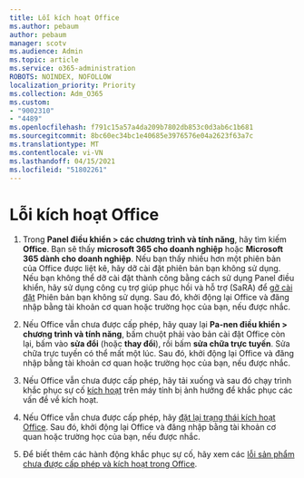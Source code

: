 ```yaml
---
title: Lỗi kích hoạt Office
ms.author: pebaum
author: pebaum
manager: scotv
ms.audience: Admin
ms.topic: article
ms.service: o365-administration
ROBOTS: NOINDEX, NOFOLLOW
localization_priority: Priority
ms.collection: Adm_O365
ms.custom:
- "9002310"
- "4489"
ms.openlocfilehash: f791c15a57a4da209b7802db853c0d3ab6c1b681
ms.sourcegitcommit: 8bc60ec34bc1e40685e3976576e04a2623f63a7c
ms.translationtype: MT
ms.contentlocale: vi-VN
ms.lasthandoff: 04/15/2021
ms.locfileid: "51802261"
---
```

# <a name="office-activation-errors"></a>Lỗi kích hoạt Office

1. Trong **Panel điều khiển > các chương trình và tính năng**, hãy tìm kiếm **Office**. Bạn sẽ thấy **microsoft 365 cho doanh nghiệp** hoặc **Microsoft 365 dành cho doanh nghiệp**. Nếu bạn thấy nhiều hơn một phiên bản của Office được liệt kê, hãy dỡ cài đặt phiên bản bạn không sử dụng. Nếu bạn không thể dỡ cài đặt thành công bằng cách sử dụng Panel điều khiển, hãy sử dụng công cụ trợ giúp phục hồi và hỗ trợ (SaRA) để [gỡ cài đặt](https://aka.ms/SARA-OfficeUninstall-Alchemy) Phiên bản bạn không sử dụng. Sau đó, khởi động lại Office và đăng nhập bằng tài khoản cơ quan hoặc trường học của bạn, nếu được nhắc. 

2. Nếu Office vẫn chưa được cấp phép, hãy quay lại **Pa-nen điều khiển > chương trình và tính năng**, bấm chuột phải vào bản cài đặt Office còn lại, bấm vào **sửa đổi** (hoặc **thay đổi**), rồi bấm **sửa chữa trực tuyến**. Sửa chữa trực tuyến có thể mất một lúc. Sau đó, khởi động lại Office và đăng nhập bằng tài khoản cơ quan hoặc trường học của bạn, nếu được nhắc. 

3. Nếu Office vẫn chưa được cấp phép, hãy tải xuống và sau đó chạy trình khắc phục sự cố [kích hoạt](https://aka.ms/SARA-OfficeActivation-Alchemy) trên máy tính bị ảnh hưởng để khắc phục các vấn đề về kích hoạt. 

4. Nếu Office vẫn chưa được cấp phép, hãy [đặt lại trạng thái kích hoạt Office](https://docs.microsoft.com/office365/troubleshoot/activation/reset-office-365-proplus-activation-state). Sau đó, khởi động lại Office và đăng nhập bằng tài khoản cơ quan hoặc trường học của bạn, nếu được nhắc.  

5. Để biết thêm các hành động khắc phục sự cố, hãy xem các [lỗi sản phẩm chưa được cấp phép và kích hoạt trong Office](https://support.office.com/article/unlicensed-product-and-activation-errors-in-office-0d23d3c0-c19c-4b2f-9845-5344fedc4380).
